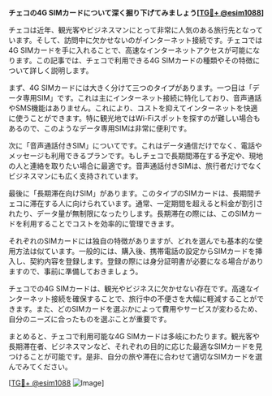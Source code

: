 **チェコの4G SIMカードについて深く掘り下げてみましょう[[TG💪+ @esim1088](https://t.me/s/esim1088)]**

チェコは近年、観光客やビジネスマンにとって非常に人気のある旅行先となっています。そして、訪問中に欠かせないのがインターネット接続です。チェコでは4G SIMカードを手に入れることで、高速なインターネットアクセスが可能になります。この記事では、チェコで利用できる4G SIMカードの種類やその特徴について詳しく説明します。

まず、4G SIMカードには大きく分けて三つのタイプがあります。一つ目は「データ専用SIM」です。これは主にインターネット接続に特化しており、音声通話やSMS機能はありません。これにより、コストを抑えてインターネットを快適に使うことができます。特に観光地ではWi-Fiスポットを探すのが難しい場合もあるので、このようなデータ専用SIMは非常に便利です。

次に「音声通話付きSIM」についてです。これはデータ通信だけでなく、電話やメッセージも利用できるプランです。もしチェコで長期間滞在する予定や、現地の人と連絡を取りたい場合に最適です。音声通話付きSIMは、旅行者だけでなくビジネスマンにも広く支持されています。

最後に「長期滞在向けSIM」があります。このタイプのSIMカードは、長期間チェコに滞在する人に向けられています。通常、一定期間を超えると料金が割引されたり、データ量が無制限になったりします。長期滞在の際には、このSIMカードを利用することでコストを効率的に管理できます。

それぞれのSIMカードには独自の特徴がありますが、どれを選んでも基本的な使用方法は似ています。一般的には、購入後、携帯電話の設定からSIMカードを挿入し、契約内容を登録します。登録の際には身分証明書が必要になる場合がありますので、事前に準備しておきましょう。

チェコでの4G SIMカードは、観光やビジネスに欠かせない存在です。高速なインターネット接続を確保することで、旅行中の不便さを大幅に軽減することができます。また、どのSIMカードを選ぶかによって費用やサービスが変わるため、自分のニーズに合ったものを選ぶことが重要です。

まとめると、チェコで利用可能な4G SIMカードは多岐にわたります。観光客や長期滞在者、ビジネスマンなど、それぞれの目的に応じた最適なSIMカードを見つけることが可能です。是非、自分の旅や滞在に合わせて適切なSIMカードを選んでみてください。

[[TG💪+ @esim1088](https://t.me/s/esim1088) ![Image](https://i.postimg.cc/Y0z9fWf4/image.png)]